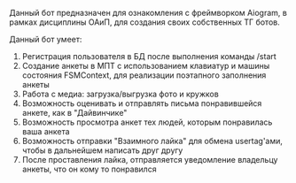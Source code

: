 Данный бот предназначен для ознакомления с фреймворком Aiogram, в рамках дисциплины ОАиП, для создания своих собственных ТГ ботов.

Данный бот умеет:

1) Регистрация пользователя в БД после выполнения команды /start
2) Создание анкеты в МПТ с использованием клавиатур и машины состояния FSMContext, для реализации поэтапного заполнения анкеты
3) Работа с медиа: загрузка/выгрузка фото и кружков
4) Возможность оценивать и отправлять письма понравившейся анкете, как в "Дайвинчике"
5) Возможность просмотра анкет тех людей, которым понравилась ваша анкета
6) Возможность отправки "Взаимного лайка" для обмена usertag'ами, чтобы в дальнейшем написать друг другу
7) После проставления лайка, отправляется уведомление владельцу анкеты, что он кому то понравился
